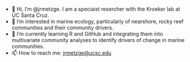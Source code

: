 - 👋 Hi, I’m @jrmetzge. I am a speciaist resercher with the Kroeker lab at UC Santa Cruz. 
- 👀 I’m interested in marine ecology, particularly of nearshore, rocky reef communities and their community drivers.
- 🌱 I’m currently learning R and GitHub and integrating them into multivariate community analyses to identify drivers of change in marine communities.
- 📫 How to reach me: jrmetzge@ucsc.edu

<!---
jrmetzge/jrmetzge is a ✨ special ✨ repository because its `README.md` (this file) appears on your GitHub profile.
You can click the Preview link to take a look at your changes.
--->
